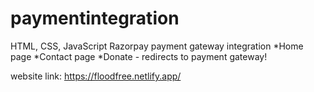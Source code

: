 # paymentintegration

HTML, CSS, JavaScript
Razorpay payment gateway integration
*Home page
*Contact page
*Donate - redirects to payment gateway!

website link: https://floodfree.netlify.app/
